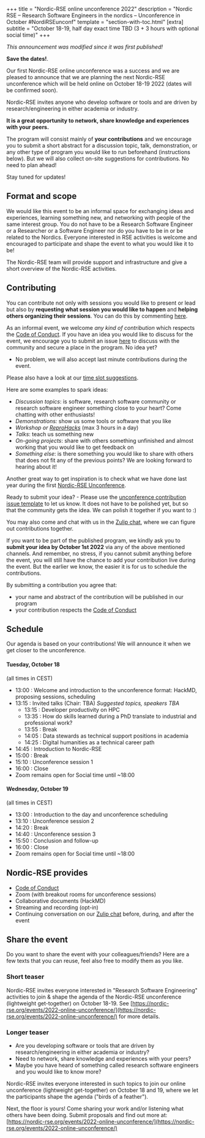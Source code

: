+++
title = "Nordic-RSE online unconference 2022"
description = "Nordic RSE – Research Software Engineers in the nordics – Unconference in October #NordiRSEunconf"
template = "section-with-toc.html"
[extra]
subtitle = "October 18-19, half day exact time TBD (3 + 3 hours with optional social time)"
+++

<!-- <a class="btn btn-danger disabled" href="#" data-mode="1" target="_blank"
>Registration is closed</a> -->

*This announcement was modified since it was first published!*

**Save the dates!**.

Our first Nordic-RSE online unconference was a success and we are pleased to
announce that we are planning the next Nordic-RSE unconference which will be
held online on October 18-19 2022 (dates will be confirmed soon).

Nordic-RSE invites anyone who develop software or tools and are driven by
research/engineering in either academia or industry.

**It is a great opportunity to network, share knowledge and experiences with
your peers.**

The program will consist mainly of **your contributions** and we encourage you
to submit a short abstract for a discussion topic, talk, demonstration, or any
other type of program you would like to run beforehand (instructions below).
But we will also collect on-site suggestions for contributions. No need to plan
ahead!

Stay tuned for updates!


## Format and scope

We would like this event to be an informal space for exchanging ideas and
experiences, learning something new, and networking with people of the same
interest group. You do not have to be a Research Software Engineer or a
Researcher or a Software Engineer nor do you have to be in or be related to the
Nordics. Everyone interested in RSE activities is welcome and encouraged to
participate and shape the event to what you would like it to be!

The Nordic-RSE team will provide support and infrastructure and give a short overview of the Nordic-RSE activities.


## Contributing

You can contribute not only with sessions you would like to present or lead but
also by **requesting what session you would like to happen** and **helping
others organizing their sessions**.  You can do this by commenting
[here](https://github.com/nordic-rse/conference-contributions/issues).

As an informal event, we welcome *any kind of contribution* which respects the
[Code of
Conduct](https://nordic-rse.org/about/code-of-conduct/code-of-conduct).  If you
have an idea you would like to discuss for the event, we encourage you to
submit an issue
[here](https://github.com/nordic-rse/conference-contributions/issues/new?template=unconference-contribution.md&title=Unconference+event)
to discuss with the community and secure a place in the program.  No idea yet?
- No problem, we will also accept last minute contributions during the event.

Please also have a look at our [time slot suggestions](https://github.com/nordic-rse/conference-contributions/blob/main/.github/ISSUE_TEMPLATE/unconference-contribution.md).

Here are some examples to spark ideas:
- *Discussion topics*: is software, research software community or research software engineer something close to your heart? Come chatting with other enthusiasts!
- *Demonstrations:* show us some tools or software that you like
- *Workshop or [ReproHacks](https://reprohack.github.io/reprohack-hq/)* (max 3 hours in a day)
- *Talks*: teach us something new
- *On-going projects*: share with others something unfinished and almost working that you would like to get feedback on
- *Something else*: is there something you would like to share with others that
  does not fit any of the previous points? We are looking forward to hearing
  about it!

Another great way to get inspiration is to check what we have done last year
during the first [Nordic-RSE
Unconference](https://nordic-rse.org/events/2021-online-unconference/).

Ready to submit your idea? - Please use the [unconference contribution issue
template](https://github.com/nordic-rse/conference-contributions/issues/new?template=unconference-contribution.md&title=Unconference+event)
to let us know. It does not have to be polished yet, but so that the community
gets the idea. We can polish it together if you want to :)

You may also come and chat with us in the [Zulip
chat](https://coderefinery.zulipchat.com/#narrow/stream/213720-nordic-rse),
where we can figure out contributions together.

If you want to be part of the published program, we kindly ask you to **submit
your idea by October 1st 2022** via any of the above mentioned channels.  And
remember, no stress, if you cannot submit anything before the event, you will
still have the chance to add your contribution live during the event. But the
earlier we know, the easier it is for us to schedule the contributions.

By submitting a contribution you agree that:
   - your name and abstract of the contribution will be published in our program
   - your contribution respects the [Code of Conduct](https://nordic-rse.org/about/code-of-conduct)


## Schedule

Our agenda is based on your contributions! We will announce it when we get closer to the unconference.


#### Tuesday, October 18

(all times in CEST)

- 13:00 : Welcome and introduction to the unconference format: HackMD, proposing sessions, scheduling
- 13:15 : Invited talks (Chair: TBA) _Suggested topics, speakers TBA_
  - 13:15 : Developer productivity on HPC
  - 13:35 : How do skills learned during a PhD translate to industrial and professional work?
  - 13:55 : Break
  - 14:05 : Data stewards as technical support positions in academia
  - 14:25 : Digital humanities as a technical career path
- 14:45 : Introduction to Nordic-RSE
- 15:00 : Break
- 15:10 : Unconference session 1
- 16:00 : Close
- Zoom remains open for Social time until ~18:00


#### Wednesday, October 19

(all times in CEST)

- 13:00 : Introduction to the day and unconference scheduling
- 13:10 : Unconference session 2
- 14:20 : Break
- 14:40 : Unconference session 3
- 15:50 : Conclusion and follow-up
- 16:00 : Close
- Zoom remains open for Social time until ~18:00


## Nordic-RSE provides

- [Code of Conduct](https://nordic-rse.org/about/code-of-conduct/)
- Zoom (with breakout rooms for unconference sessions)
- Collaborative documents (HackMD)
- Streaming and recording (opt-in)
- Continuing conversation on our [Zulip chat](https://coderefinery.zulipchat.com/#narrow/stream/213720-nordic-rse)
  before, during, and after the event

## Share the event

Do you want to share the event with your colleagues/friends? Here are a few
texts that you can reuse, feel also free to modify them as you like.


### Short teaser

Nordic-RSE invites everyone interested in "Research Software Engineering"
activities to join & shape the agenda of the Nordic-RSE unconference
(lightweight get-together) on October 18-19. See
[https://nordic-rse.org/events/2022-online-unconference/](https://nordic-rse.org/events/2022-online-unconference/)
for more details.


### Longer teaser

* Are you developing software or tools that are driven by research/engineering in either academia or industry?
* Need to network, share knowledge and experiences with your peers?
* Maybe you have heard of something called research software engineers and you would like to know more?

Nordic-RSE invites everyone interested in such topics to join our online
unconference (lightweight get-together) on October 18 and 19, where we let the
participants shape the agenda ("birds of a feather").

Next, the floor is yours! Come sharing your work and/or listening what others
have been doing. Submit proposals and find out more at:
[https://nordic-rse.org/events/2022-online-unconference/](https://nordic-rse.org/events/2022-online-unconference/)
